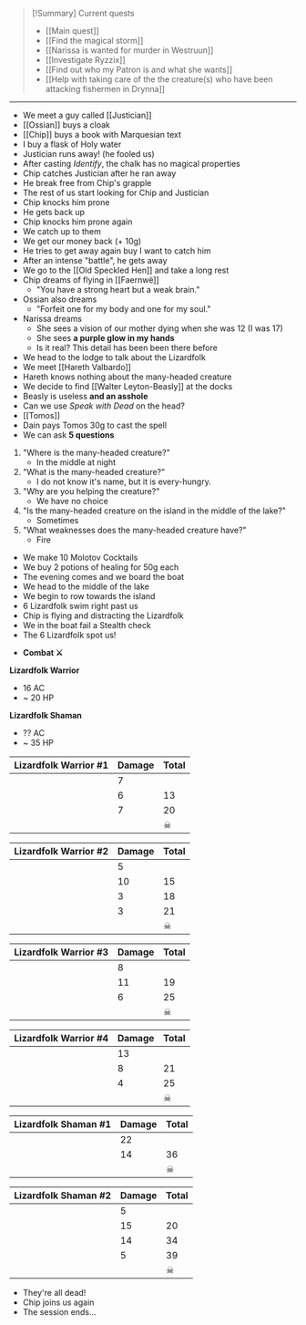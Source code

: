 > [!Summary] Current quests
> - [[Main quest]]
> - [[Find the magical storm]]
> - [[Narissa is wanted for murder in Westruun]]
> - [[Investigate Ryzzix]]
> - [[Find out who my Patron is and what she wants]]
> - [[Help with taking care of the the creature(s) who have been attacking fishermen in Drynna]]

---
- We meet a guy called [[Justician]]
- [[Ossian]] buys a cloak
- [[Chip]] buys a book with Marquesian text
- I buy a flask of Holy water
- Justician runs away! (he fooled us)
- After casting *Identify*, the chalk has no magical properties
- Chip catches Justician after he ran away
- He break free from Chip's grapple
- The rest of us start looking for Chip and Justician
- Chip knocks him prone
- He gets back up
- Chip knocks him prone again
- We catch up to them
- We get our money back (+ 10g)
- He tries to get away again buy I want to catch him
- After an intense "battle", he gets away
- We go to the [[Old Speckled Hen]] and take a long rest
- Chip dreams of flying in [[Faernwë]]
	- "You have a strong heart but a weak brain."
- Ossian also dreams
	- "Forfeit one for my body and one for my soul."
- Narissa dreams
	- She sees a vision of our mother dying when she was 12 (I was 17)
	- She sees **a purple glow in my hands**
	- Is it real? This detail has been been there before
- We head to the lodge to talk about the Lizardfolk
- We meet [[Hareth Valbardo]]
- Hareth knows nothing about the many-headed creature
- We decide to find [[Walter Leyton-Beasly]] at the docks
- Beasly is useless **and an asshole**
- Can we use *Speak with Dead* on the head?
- [[Tomos]]
- Dain pays Tomos 30g to cast the spell
- We can ask **5 questions**
1. "Where is the many-headed creature?"
	- In the middle at night
2. "What is the many-headed creature?"
	- I do not know it's name, but it is every-hungry. 
3. "Why are you helping the creature?"
	- We have no choice
4. "Is the many-headed creature on the island in the middle of the lake?"
	- Sometimes
5. "What weaknesses does the many-headed creature have?"
	- Fire

- We make 10 Molotov Cocktails
- We buy 2 potions of healing for 50g each
- The evening comes and we board the boat
- We head to the middle of the lake
- We begin to row towards the island
- 6 Lizardfolk swim right past us
- Chip is flying and distracting the Lizardfolk
- We in the boat fail a Stealth check
- The 6 Lizardfolk spot us!

* **Combat ⚔**

**Lizardfolk Warrior**
- 16 AC
- ~ 20 HP

**Lizardfolk Shaman**
- ?? AC
- ~ 35 HP

| Lizardfolk Warrior #1 | Damage | Total |
| --------------------- | ------ | ----- |
|                       | 7      |       |
|                       | 6      | 13    |
|                       | 7      | 20    |
|                       |        | ☠     |

| Lizardfolk Warrior #2 | Damage | Total |
| --------------------- | ------ | ----- |
|                       | 5      |       |
|                       | 10     | 15    |
|                       | 3      | 18    |
|                       | 3      | 21    |
|                       |        | ☠     |

| Lizardfolk Warrior #3 | Damage | Total |
| --------------------- | ------ | ----- |
|                       | 8      |       |
|                       | 11     | 19    |
|                       | 6      | 25    |
|                       |        | ☠     |

| Lizardfolk Warrior #4 | Damage | Total |
| --------------------- | ------ | ----- |
|                       | 13     |       |
|                       | 8      | 21    |
|                       | 4      | 25    |
|                       |        | ☠     |

| Lizardfolk Shaman #1 | Damage | Total |
| -------------------- | ------ | ----- |
|                      | 22     |       |
|                      | 14     | 36    |
|                      |        | ☠     |

| Lizardfolk Shaman #2 | Damage | Total |
| -------------------- | ------ | ----- |
|                      | 5      |       |
|                      | 15     | 20    |
|                      | 14     | 34    |
|                      | 5      | 39    |
|                      |        | ☠     |
- They're all dead!
- Chip joins us again
- The session ends...